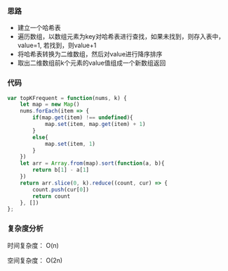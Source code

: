 ### 思路

- 建立一个哈希表
- 遍历数组，以数组元素为key对哈希表进行查找，如果未找到，则存入表中，value=1, 若找到，则value+1
- 将哈希表转换为二维数组，然后对value进行降序排序
- 取出二维数组前k个元素的value值组成一个新数组返回

### 代码

```javascript
var topKFrequent = function(nums, k) {
    let map = new Map()
    nums.forEach(item => {
        if(map.get(item) !== undefined){
            map.set(item, map.get(item) + 1)
        }
        else{
            map.set(item, 1)
        }
    })
    let arr = Array.from(map).sort(function(a, b){
        return b[1] - a[1]
    })
    return arr.slice(0, k).reduce((count, cur) => {
        count.push(cur[0])
        return count
    }, [])
};
```

### 复杂度分析

时间复杂度： O(n)

空间复杂度： O(2n)